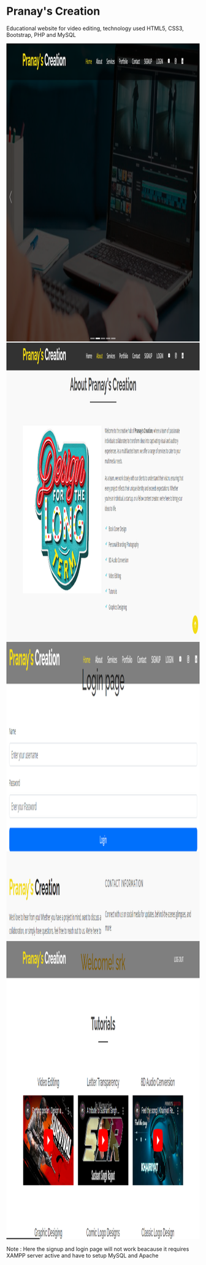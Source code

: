 # Pranay's Creation
Educational website for video editing, technology used HTML5, CSS3, Bootstrap, PHP and MySQL

<img src="img/img1.png" alt="Project image1" width="100%" height="777">
<img src="img/img2.png" alt="Project image2" width="100%" height="777">
<img src="img/img4.png" alt="Project image4" width="100%" height="777">
<img src="img/img3.png" alt="Project image3" width="100%" height="777">



Note : Here the signup and login page will not work beacause it requires XAMPP server active 
and have to setup MySQL and Apache 

